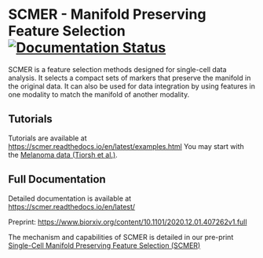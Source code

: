 # SCMER - Manifold Preserving Feature Selection [![Documentation Status](https://readthedocs.org/projects/scmer/badge/?version=latest)](https://scmer.readthedocs.io/en/latest/?badge=latest)

SCMER is a feature selection methods designed for single-cell data analysis. 
It selects a compact sets of markers that preserve the manifold in the original data.
It can also be used for data integration by using features in one modality to match the manifold of another modality.

## Tutorials ##
Tutorials are available at https://scmer.readthedocs.io/en/latest/examples.html
You may start with the [Melanoma data (Tiorsh et al.)](https://scmer.readthedocs.io/en/latest/melanoma.html).

## Full Documentation ##
Detailed documentation is available at https://scmer.readthedocs.io/en/latest/

Preprint: https://www.biorxiv.org/content/10.1101/2020.12.01.407262v1.full

The mechanism and capabilities of SCMER is detailed in our pre-print [Single-Cell Manifold Preserving Feature Selection (SCMER)](https://www.biorxiv.org/content/10.1101/2020.12.01.407262v1)

